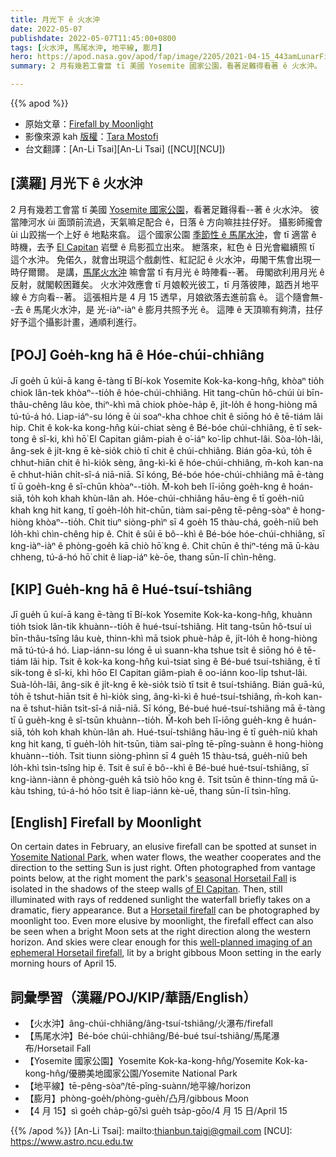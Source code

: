```yaml
---
title: 月光下 ê 火水沖
date: 2022-05-07
publishdate: 2022-05-07T11:45:00+0800
tags: [火水沖, 馬尾水沖, 地平線, 膨月]
hero: https://apod.nasa.gov/apod/fap/image/2205/2021-04-15_443amLunarFirefall1080P.jpg
summary: 2 月有幾若工會當 tī 美國 Yosemite 國家公園，看著足難得看著 ê 火水沖。

---
```


{{% apod %}}

- 原始文章：[Firefall by Moonlight](https://apod.nasa.gov/apod/)
- 影像來源 kah [版權][copyright]：[Tara Mostofi](https://www.youtube.com/channel/UCBOHcRksI38-AR1ryQ5RKhg)
- 台文翻譯：[An-Li Tsai][An-Li Tsai] ([NCU][NCU])

## [漢羅] 月光下 ê 火水沖
2 月有幾若工會當 tī 美國 [Yosemite 國家公園][Yosemite National Park]，看著足難得看--著 ê 火水沖。
彼當陣河水 ùi 面頭前流過，天氣嘛足配合 ê，日落 ê 方向嘛拄拄仔好。
攝影師攏會 ùi 山跤揣一个上好 ê 地點來翕。
這个國家公園 [季節性 ê 馬尾水沖][seasonal Horsetail Fall]，會 tī 適當 ê 時機，去予 [El Capitan][of El Capitan] 岩壁 ê 烏影孤立出來。
紲落來，紅色 ê 日光會繼續照 tī 這个水沖。
免偌久，就會出現這个戲劇性、紅記記 ê 火水沖，毋閣干焦會出現一時仔爾爾。
是講，[馬尾火水沖][Horsetail firefall] 嘛會當 tī 有月光 ê 時陣看--著。
毋閣欲利用月光 ê 反射，就閣較困難矣。
火水沖效應會 tī 月娘較光彼工，tī 月落彼陣，踮西爿地平線 ê 方向看--著。
這張相片是 4 月 15 透早，月娘欲落去進前翕 ê。
這个隨會無--去 ê 馬尾火水沖，是 光-iàⁿ-iàⁿ ê 膨月共照予光 ê。
這陣 ê 天頂嘛有夠清，拄仔好予這个攝影計畫，通順利進行。

## [POJ] Goe̍h-kng hā ê Hóe-chúi-chhiâng
Jī goe̍h ū kúi-ā kang ē-tàng tī Bí-kok Yosemite Kok-ka-kong-hn̂g, khòaⁿ tio̍h chiok lân-tek khòaⁿ--tio̍h ê hóe-chúi-chhiâng.
Hit tang-chūn hô-chúi ùi bīn-thâu-chêng lâu kòe, thiⁿ-khì mā chiok phòe-ha̍p ê, ji̍t-lo̍h ê hong-hiòng mā tú-tú-á hó.
Liap-iáⁿ-su lóng ē ùi soaⁿ-kha chhoe chi̍t ê siōng hó ê tē-tiám lâi hip.
Chit ê kok-ka kong-hn̂g kùi-chiat sèng ê Bé-bóe chúi-chhiâng, ē tī sek-tong ê sî-ki, khì hō͘ El Capitan giâm-piah ê o͘-iáⁿ ko͘-li̍p chhut-lâi.
Sòa-lo̍h-lâi, âng-sek ê ji̍t-kng ē kè-sio̍k chiò tī chit ê chúi-chhiâng.
Bián gōa-kú, to̍h ē chhut-hiān chit ê hì-kio̍k sèng, âng-kì-kì ê hóe-chúi-chhiâng, m̄-koh kan-na ē chhut-hiān chi̍t-sî-á niā-niā.
Sī kóng, Bé-bóe hóe-chúi-chhiâng mā ē-tàng tī ū goe̍h-kng ê sî-chūn khòaⁿ--tio̍h.
M̄-koh beh lī-iōng goe̍h-kng ê hoán-siā, to̍h koh khah khùn-lân ah.
Hóe-chúi-chhiâng hāu-èng ē tī goe̍h-niû khah kng hit kang, tī goe̍h-lo̍h hit-chūn, tiàm sai-pêng tē-pêng-sòaⁿ ê hong-hiòng khòaⁿ--tio̍h.
Chit tiuⁿ siòng-phìⁿ sī 4 goe̍h 15 thàu-chá, goe̍h-niû beh lo̍h-khì chìn-chêng hip ê.
Chit ê sûi ē bô--khì ê Bé-bóe hóe-chúi-chhiâng, sī kng-iàⁿ-iàⁿ ê phòng-goe̍h kā chiò hō͘ kng ê.
Chit chūn ê thiⁿ-téng mā ū-kàu chheng, tú-á-hó hō͘ chit ê liap-iáⁿ kè-ōe, thang sūn-lī chìn-hêng.


## [KIP] Gue̍h-kng hā ê Hué-tsuí-tshiâng
Jī gue̍h ū kuí-ā kang ē-tàng tī Bí-kok Yosemite Kok-ka-kong-hn̂g, khuànn tio̍h tsiok lân-tik khuànn--tio̍h ê hué-tsuí-tshiâng.
Hit tang-tsūn hô-tsuí uì bīn-thâu-tsîng lâu kuè, thinn-khì mā tsiok phuè-ha̍p ê, ji̍t-lo̍h ê hong-hiòng mā tú-tú-á hó.
Liap-iánn-su lóng ē uì suann-kha tshue tsi̍t ê siōng hó ê tē-tiám lâi hip.
Tsit ê kok-ka kong-hn̂g kuì-tsiat sìng ê Bé-bué tsuí-tshiâng, ē tī sik-tong ê sî-ki, khì hōo El Capitan giâm-piah ê oo-iánn koo-li̍p tshut-lâi.
Suà-lo̍h-lâi, âng-sik ê ji̍t-kng ē kè-sio̍k tsiò tī tsit ê tsuí-tshiâng.
Bián guā-kú, to̍h ē tshut-hiān tsit ê hì-kio̍k sìng, âng-kì-kì ê hué-tsuí-tshiâng, m̄-koh kan-na ē tshut-hiān tsi̍t-sî-á niā-niā.
Sī kóng, Bé-bué hué-tsuí-tshiâng mā ē-tàng tī ū gue̍h-kng ê sî-tsūn khuànn--tio̍h.
M̄-koh beh lī-iōng gue̍h-kng ê huán-siā, to̍h koh khah khùn-lân ah.
Hué-tsuí-tshiâng hāu-ìng ē tī gue̍h-niû khah kng hit kang, tī gue̍h-lo̍h hit-tsūn, tiàm sai-pîng tē-pîng-suànn ê hong-hiòng khuànn--tio̍h.
Tsit tiunn siòng-phìnn sī 4 gue̍h 15 thàu-tsá, gue̍h-niû beh lo̍h-khì tsìn-tsîng hip ê.
Tsit ê suî ē bô--khì ê Bé-bué hué-tsuí-tshiâng, sī kng-iànn-iànn ê phòng-gue̍h kā tsiò hōo kng ê.
Tsit tsūn ê thinn-tíng mā ū-kàu tshing, tú-á-hó hōo tsit ê liap-iánn kè-uē, thang sūn-lī tsìn-hîng.

## [English] Firefall by Moonlight

On certain dates in February, an elusive firefall can be spotted at sunset in [Yosemite National Park][Yosemite National Park], when water flows, the weather cooperates and the direction to the setting Sun is just right.
Often photographed from vantage points below, at the right moment the park's [seasonal Horsetail Fall][seasonal Horsetail Fall] is isolated in the shadows of the steep walls [of El Capitan][of El Capitan].
Then, still illuminated with rays of reddened sunlight the waterfall briefly takes on a dramatic, fiery appearance.
But a [Horsetail firefall][Horsetail firefall] can be photographed by moonlight too.
Even more elusive by moonlight, the firefall effect can also be seen when a bright Moon sets at the right direction along the western horizon.
And skies were clear enough for this [well-planned imaging of an ephemeral Horsetail firefall][well-planned imaging of an ephemeral Horsetail firefall], lit by a bright gibbous Moon setting in the early morning hours of April 15.

## 詞彙學習（漢羅/POJ/KIP/華語/English）
- 【火水沖】âng-chúi-chhiâng/âng-tsuí-tshiâng/火瀑布/firefall
- 【馬尾水沖】Bé-bóe chúi-chhiâng/Bé-bué tsuí-tshiâng/馬尾瀑布/Horsetail Fall
- 【Yosemite 國家公園】Yosemite Kok-ka-kong-hn̂g/Yosemite Kok-ka-kong-hn̂g/優勝美地國家公園/Yosemite National Park
- 【地平線】tē-pêng-sòaⁿ/tē-pîng-suànn/地平線/horizon
- 【膨月】phòng-goe̍h/phòng-gue̍h/凸月/gibbous Moon
- 【4 月 15】sì goe̍h cha̍p-gō͘/sì gue̍h tsa̍p-gōo/4 月 15 日/April 15



{{% /apod %}}
[An-Li Tsai]: mailto:thianbun.taigi@gmail.com
[NCU]: https://www.astro.ncu.edu.tw

[copyright]: https://apod.nasa.gov/apod/fap/lib/about_apod.html#srapply

[Yosemite National Park]:https://www.nps.gov/yose/index.htm
[seasonal Horsetail Fall]:https://www.nps.gov/yose/planyourvisit/horsetailfall.htm
[of El Capitan]:https://apod.nasa.gov/apod/ap140321.html
[Horsetail firefall]:https://www.nps.gov/media/video/view.htm?id=FB33189C-F125-5646-87DC69A46F089202
[well-planned imaging of an ephemeral Horsetail firefall]:https://www.youtube.com/watch?v=vDlaUC4RMIg
